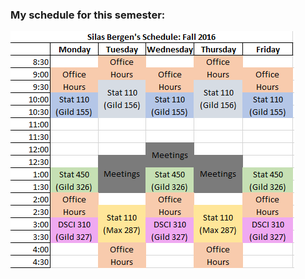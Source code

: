 ### My schedule for this semester:

![](https://github.com/silasbergen/CourseResources/raw/master/img/schedule.PNG)

